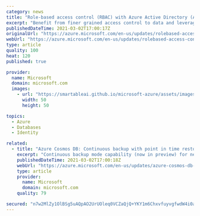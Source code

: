 ```yaml
---
category: news
title: "Role-based access control (RBAC) with Azure Active Directory (AAD) on Azure Cosmos DB in public preview"
excerpt: "Benefit from finer grained access control to data and leverage AAD authentication with role-based access control (RBAC) with Azure Active Directory (AAD) for Azure Cosmos DB, now in preview."
publishedDateTime: 2021-03-02T17:00:17Z
originalUrl: "https://azure.microsoft.com/en-us/updates/rolebased-access-control-rbac-with-azure-active-directory-aad-on-azure-cosmos-db-in-public-preview/"
webUrl: "https://azure.microsoft.com/en-us/updates/rolebased-access-control-rbac-with-azure-active-directory-aad-on-azure-cosmos-db-in-public-preview/"
type: article
quality: 100
heat: 120
published: true

provider:
  name: Microsoft
  domain: microsoft.com
  images:
    - url: "https://smartableai.github.io/microsoft-azure/assets/images/organizations/microsoft.com-50x50.jpg"
      width: 50
      height: 50

topics:
  - Azure
  - Databases
  - Identity

related:
  - title: "Azure Cosmos DB: Continuous backup with point in time restore in public preview "
    excerpt: "Continuous backup mode capability (now in preview) for new SQL and MongoDB API accounts helps you handle accidental deletes in your account or container, or accidental modification of the data."
    publishedDateTime: 2021-03-02T17:00:18Z
    webUrl: "https://azure.microsoft.com/en-us/updates/azure-cosmos-db-continuous-backing-with-point-in-time-restore-in-preview/"
    type: article
    provider:
      name: Microsoft
      domain: microsoft.com
    quality: 79

secured: "n7w2MlZy1OlBSg5uAQpAO2UrUOleq0VCZaQjQ+YKY1m6ChxvfuyvgfwdW4i0ajhtahEvesl3Jv7ae+4lzwBMk5u4FX4FZ+hEIOFnXWAY6ZaDa5HXReqaB36VGzbERxQyYkC5suTrypIPTPEHraXsR9ZwED+fb3NCz9sp7E4AKWPNnQB1vAgddKe4F/AHGdVTsIHjWuBL05pLvsUSmCicThgbL73dbPAIM24LdYW05u46cbIzoBcVrpmYjDxzfz3wJq/9+B75ktZ3IyZwaAoXbBRYA0kEJjO8Dr+H4yP+xoHumDGhDbTSO+vpjGKK6ElFHeiSFo2Qn8CZ2q1k6Jb9zQ7ow3yaRsc/DizSCFLQKjQ=;sOdJ4uQMtKFNpDkIvvBeEw=="
---
```


